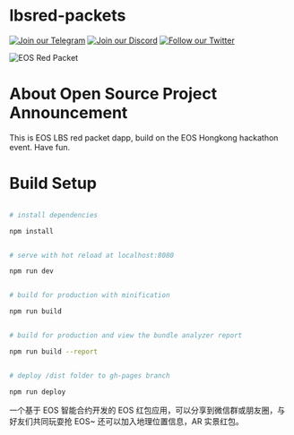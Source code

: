 # lbsred-packets

[![Join our Telegram](https://icon-icons.com/icons2/555/PNG/32/telegram_icon-icons.com_53603.png)](https://t.me/CryptoHero_Official)
[![Join our Discord](https://www.shareicon.net/data/32x32/2016/12/30/866945_game_512x512.png)](https://discord.gg/nMXUYGQ)
[![Follow our Twitter](https://www.shareicon.net/data/32x32/2016/12/30/866945_game_512x512.png)](https://twitter.com/redredpocket)

![EOS Red Packet](https://upload.cc/i1/2018/06/10/JUqOCF.jpeg)

# About Open Source Project Announcement
This is EOS LBS red packet dapp, build on the EOS Hongkong hackathon event.
Have fun.

# Build Setup

``` bash

# install dependencies

npm install


# serve with hot reload at localhost:8080

npm run dev


# build for production with minification

npm run build


# build for production and view the bundle analyzer report

npm run build --report


# deploy /dist folder to gh-pages branch

npm run deploy

``` 

一个基于 EOS 智能合约开发的 EOS 红包应用，可以分享到微信群或朋友圈，与好友们共同玩耍抢 EOS~
还可以加入地理位置信息，AR 实景红包。
